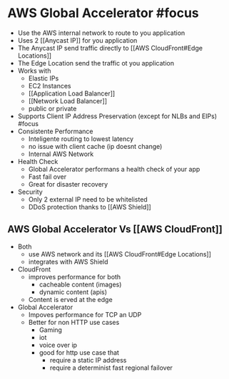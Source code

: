 # AWS Global Accelerator #focus 
- Use the AWS internal network to route to you application
- Uses 2 [[Anycast IP]] for you application
- The Anycast IP send traffic directly to [[AWS CloudFront#Edge Locations]]
- The Edge Location send the traffic ot you application
- Works with
	- Elastic IPs
	- EC2 Instances
	- [[Application Load Balancer]]
	- [[Network Load Balancer]]
	- public or private
- Supports Client IP Address Preservation (except for NLBs and EIPs) #focus 
- Consistente Performance
	- Inteligente routing to lowest latency
	- no issue with client cache (ip doesnt change)
	- Internal AWS Network
- Health Check
	- Global Accelerator performans a health check of your app
	- Fast fail over
	- Great for disaster recovery
- Security
	- Only 2 external IP need to be whitelisted
	- DDoS protection thanks to [[AWS Shield]]

## AWS Global Accelerator Vs [[AWS CloudFront]]
- Both 
	- use AWS network and its [[AWS CloudFront#Edge Locations]]
	- integrates with AWS Shield
- CloudFront
	- improves performance for both 
		- cacheable content (images)
		- dynamic content (apis)
	- Content is erved at the edge
- Global Accelerator
	- Impoves performance for TCP an UDP
	- Better for non HTTP use cases
		- Gaming
		- iot
		- voice over ip
		- good for http use case that 
			- require a static IP address
			- require a determinist fast regional failover